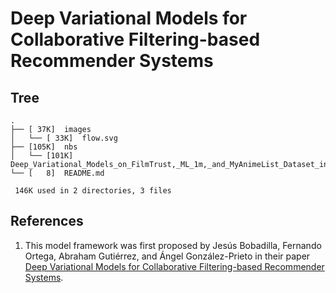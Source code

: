
# Deep Variational Models for Collaborative Filtering-based Recommender Systems

## Tree
```
.
├── [ 37K]  images
│   └── [ 33K]  flow.svg
├── [105K]  nbs
│   └── [101K]  Deep_Variational_Models_on_FilmTrust,_ML_1m,_and_MyAnimeList_Dataset_in_Tensorflow.ipynb
└── [   8]  README.md

 146K used in 2 directories, 3 files
```

## References
1. This model framework was first proposed by Jesús Bobadilla, Fernando Ortega, Abraham Gutiérrez, and Ángel González-Prieto in their paper [Deep Variational Models for Collaborative Filtering-based Recommender Systems](https://arxiv.org/abs/2107.12677v1).